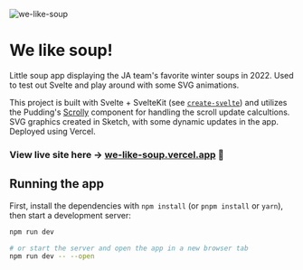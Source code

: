 ![we-like-soup](https://user-images.githubusercontent.com/22461243/220429339-194647e0-510f-444e-8a30-5a008bff214d.gif)

# We like soup!

Little soup app displaying the JA team's favorite winter soups in 2022. Used to test out Svelte and play around with some SVG animations.

This project is built with Svelte + SvelteKit (see [`create-svelte`](https://github.com/sveltejs/kit/tree/master/packages/create-svelte)) and utilizes the Pudding's [Scrolly](https://github.com/the-pudding/svelte-starter/blob/main/src/components/helpers/Scrolly.svelte) component for handling the scroll update calcultions. SVG graphics created in Sketch, with some dynamic updates in the app. Deployed using Vercel. 

### View live site here → [we-like-soup.vercel.app](https://we-like-soup.vercel.app/) :shallow_pan_of_food:

## Running the app

First, install the dependencies with `npm install` (or `pnpm install` or `yarn`), then start a development server:

```bash
npm run dev

# or start the server and open the app in a new browser tab
npm run dev -- --open
```
